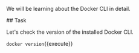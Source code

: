 We will be learning about the Docker CLI in detail. 


## Task

Let's check the version of the installed Docker CLI.

`docker version`{{execute}}
